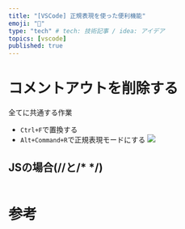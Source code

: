 ```yaml
---
title: "[VSCode] 正規表現を使った便利機能"
emoji: "🐥"
type: "tech" # tech: 技術記事 / idea: アイデア
topics: [vscode]
published: true
--- 
```


# コメントアウトを削除する
全てに共通する作業
* `Ctrl+F`で置換する
* `Alt+Command+R`で正規表現モードにする
![](https://storage.googleapis.com/zenn-user-upload/a51dc27183e9-20240512.png)
## JSの場合(//と/* */)
```

```
# 参考
